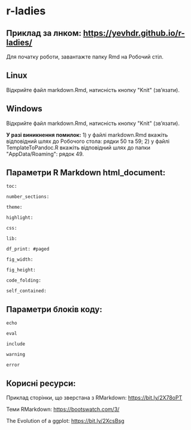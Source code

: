 # r-ladies

## Приклад за лнком: https://yevhdr.github.io/r-ladies/


Для початку роботи, завантажте папку Rmd на Робочий стіл.

## Linux
Відкрийте файл markdown.Rmd, натисність кнопку "Knit" (звʼязати).

## Windows
Відкрийте файл markdown.Rmd, натисність кнопку "Knit" (звʼязати).

**У разі виникнення помилок:**
    1) у файлі markdown.Rmd вкажіть відповідний шлях до Робочого стола: рядки 50 та 59;
    2) у файлі TemplateToPandoc.R вкажіть відповідний шлях до папки "AppData/Roaming": рядок 49.



## Параметри R Markdown html_document:

    toc:

    number_sections:

    theme:

    highlight:

    сss:

    lib:

    df_print: #paged

    fig_width:

    fig_height:

    code_folding:

    self_contained:


## Параметри блоків коду:

    echo

    eval

    include

    warning

    error




## Корисні ресурси:
Приклад сторінки, що зверстана з RMarkdown: https://bit.ly/2X78oPT

Теми RMarkdown: https://bootswatch.com/3/

The Evolution of a ggplot: https://bit.ly/2XcsBsg

